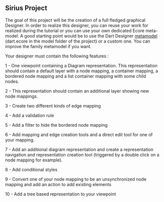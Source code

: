 
## Sirius Project

The goal of this project will be the creation of a full fledged graphical Designer. In order to realize this designer, you can reuse your work for realized during the tutorial or you can use your own dedicated Ecore meta-model. A good starting point would be to use the Dart Designer [metamodel](https://github.com/dartdesigner/Dart-Designer/tree/master/bundles/org.obeonetwork.dsl.dart) (dart.ecore in the model folder of the project) or a custom one. You can improve the family metamodel if you want.

Your designer must contain the following features :

1 - One viewpoint containing a Diagram representation. This representation should contain a default layer with a node mapping, a container mapping, a bordered node mapping and a list container mapping with some child nodes.

2 - This representation should contain an additional layer showing new node mappings.

3 - Create two different kinds of edge mapping

4 - Add a validation rule

5 - Add a filter to hide the bordered node mapping

6 - Add mapping and edge creation tools and a direct edit tool for one of your mapping.

7 - Add an additional diagram representation and create a representation navigation and representation creation tool (triggered by a double click on a node mapping for example).

8 - Add conditional styles

9 - Convert one of your node mapping to be an unsynchronized node mapping and add an action to add existing elements

10 - Add a tree based representation to your viewpoint